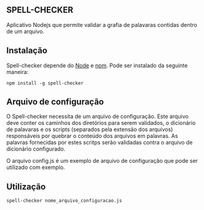 ## SPELL-CHECKER

Aplicativo Nodejs que permite validar a grafia de palavaras contidas dentro de um arquivo. 


## Instalação

Spell-checker depende do  [Node](http://nodejs.org/) e [npm](http://npmjs.org/). Pode ser instalado da seguinte maneira:

```
npm install -g spell-checker
```

## Arquivo de configuração

O Spell-checker necessita de um arquivo de configuração. Este arquivo deve conter os caminhos dos diretórios para serem validados, o dicionário de palavaras e os scripts (separados pela extensão dos arquivos) responsáveis por quebrar o conteúdo dos arquivos em palavras. As palavras fornecidas por estes scritps serão validadas contra o arquivo de dicionário configurado. 

O arquivo config.js é um exemplo de arquivo de configuração que pode ser utilizado com exemplo.

## Utilização

```
spell-checker nome_arquivo_configuracao.js
```
